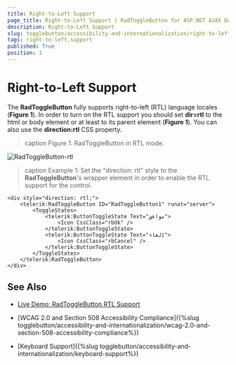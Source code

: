 ```yaml
---
title: Right-to-Left Support
page_title: Right-to-Left Support | RadToggleButton for ASP.NET AJAX Documentation
description: Right-to-Left Support
slug: togglebutton/accessibility-and-internationalization/right-to-left-support
tags: right-to-left,support
published: True
position: 1
---
```


# Right-to-Left Support

The **RadToggleButton** fully supports right-to-left (RTL) language locales (**Figure 1**). In order to turn on the RTL support you should set **dir=rtl** to the html or body element or at least to its parent element (**Figure 1**).  You can also use the **direction:rtl** CSS property. 

>caption Figure 1: RadToggleButton in RTL mode.

![RadToggleButton-rtl](images/togglebutton-rtl.png)

>caption Example 1: Set the "direction: rtl" style to the **RadToggleButton**'s wrapper element in order to enable the RTL support for the control.

````ASP.NET
<div style="direction: rtl;">
	<telerik:RadToggleButton ID="RadToggleButton1" runat="server">
		<ToggleStates>
			<telerik:ButtonToggleState Text="موافق">
				<Icon CssClass="rbOk" />
			</telerik:ButtonToggleState>
			<telerik:ButtonToggleState Text="إلغاء">
				<Icon CssClass="rbCancel" />
			</telerik:ButtonToggleState>
		</ToggleStates>
	</telerik:RadToggleButton>
</div>
````

## See Also

 * [Live Demo: RadToggleButton RTL Support](https://demos.telerik.com/aspnet-ajax/togglebutton/examples/righttoleft/defaultcs.aspx)

 * [WCAG 2.0 and Section 508 Accessibility Compliance]({%slug togglebutton/accessibility-and-internationalization/wcag-2.0-and-section-508-accessibility-compliance%})

 * [Keyboard Support]({%slug togglebutton/accessibility-and-internationalization/keyboard-support%})
